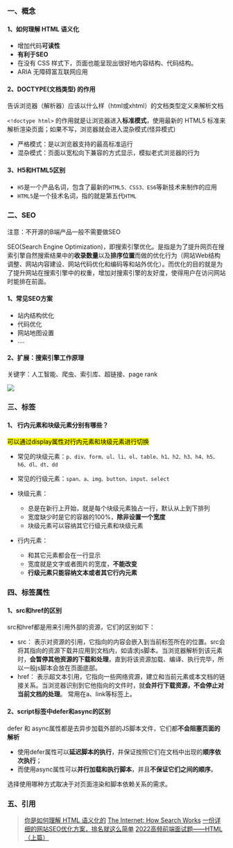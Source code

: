 ### 一、概念

#### 1、如何理解 HTML 语义化

- 增加代码**可读性**
- **有利于SEO**
- 在没有 CSS 样式下，页面也能呈现出很好地内容结构、代码结构。
- ARIA 无障碍富互联网应用

#### 2、DOCTYPE(⽂档类型) 的作⽤

告诉浏览器（解析器）应该以什么样（html或xhtml）的文档类型定义来解析文档

`<!doctype html>` 的作用就是让浏览器进入**标准模式**，使用最新的 HTML5 标准来解析渲染页面；如果不写，浏览器就会进入混杂模式(怪异模式)

- 严格模式：是以浏览器支持的最高标准运行
- 混杂模式：页面以宽松向下兼容的方式显示，模拟老式浏览器的行为

#### 3、H5和HTML5区别

- `H5`是一个产品名词，包含了最新的`HTML5、CSS3、ES6`等新技术来制作的应用
- `HTML5`是一个技术名词，指的就是第五代`HTML`

### 二、SEO

注意：不开源的B端产品一般不需要做SEO

SEO(Search Engine Optimization)，即搜索引擎优化。是指是为了提升网页在搜索引擎自然搜索结果中的**收录数量**以及**排序位置**而做的优化行为（网站Web结构调整、网站内容建设、网站代码优化和编码等和站外优化）。而优化的目的就是为了提升网站在搜索引擎中的权重，增加对搜索引擎的友好度，使得用户在访问网站时能排在前面。

#### 1、常见SEO方案

- 站内结构优化
- 代码优化
- 网站地图设置
- ....

#### 2、扩展：搜索引擎工作原理

关键字：人工智能、爬虫、索引库、超链接、page rank

![ ](/md/html八股文梳理/1.webp)

### 三、标签

#### 1、 行内元素和块级元素分别有哪些？

<mark>可以通过display属性对行内元素和块级元素进行切换</mark>

- 常见的块级元素：`p、div、form、ul、li、ol、table、h1、h2、h3、h4、h5、h6、dl、dt、dd`
- 常见的行级元素：`span、a、img、button、input、select`

- 块级元素：

  - 总是在新行上开始，就是每个块级元素独占一行，默认从上到下排列
  - 宽度缺少时是它的容器的100%，**除非设置一个宽度**
  - 块级元素可以容纳其它行级元素和块级元素

- 行内元素：

  - 和其它元素都会在一行显示
  - 宽度就是文字或者图片的宽度，**不能改变**
  - **行级元素只能容纳文本或者其它行内元素**

### 四、标签属性

#### 1、src和href的区别

src和href都是用来引用外部的资源，它们的区别如下：

- src： 表示对资源的引用，它指向的内容会嵌入到当前标签所在的位置。src会将其指向的资源下载并应⽤到⽂档内，如请求js脚本。当浏览器解析到该元素时，**会暂停其他资源的下载和处理**，直到将该资源加载、编译、执⾏完毕，所以⼀般js脚本会放在页面底部。
- href： 表示超文本引用，它指向一些网络资源，建立和当前元素或本文档的链接关系。当浏览器识别到它他指向的⽂件时，就**会并⾏下载资源，不会停⽌对当前⽂档的处理**。 常用在a、link等标签上。

#### 2、script标签中defer和async的区别

defer 和 async属性都是去异步加载外部的JS脚本文件，它们都**不会阻塞页面的解析**

- 使用defer属性可以**延迟脚本的执行**，并保证按照它们在文档中出现的**顺序依次执行**；
- 而使用async属性可以**并行加载和执行脚本**，并且**不保证它们之间的顺序**。

选择使用哪种方式取决于对页面渲染和脚本依赖关系的需求。

### 五、引用

> [你是如何理解 HTML 语义化的](https://juejin.cn/post/6844904109884047373) [The Internet: How Search Works](https://www.youtube.com/watch?v=LVV_93mBfSU) [一份详细的网站SEO优化方案，排名就这么简单](https://www.kuanxu.com/seo/39.html) [2022高频前端面试题——HTML（上篇）](https://juejin.cn/post/7095899257072254989)
